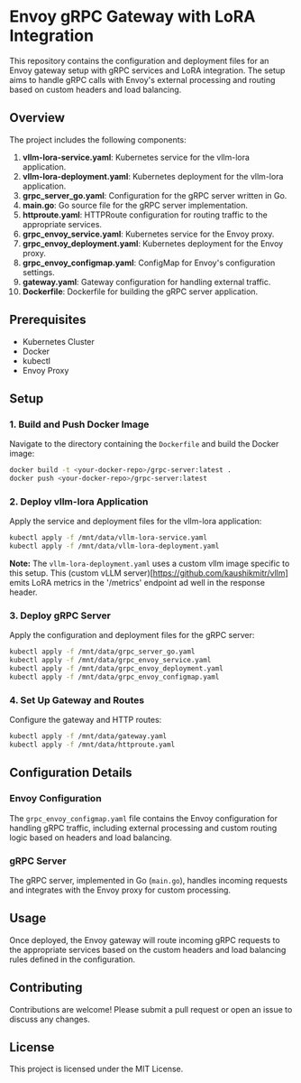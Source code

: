 
# Envoy gRPC Gateway with LoRA Integration

This repository contains the configuration and deployment files for an Envoy gateway setup with gRPC services and LoRA integration. The setup aims to handle gRPC calls with Envoy's external processing and routing based on custom headers and load balancing.

## Overview

The project includes the following components:
1. **vllm-lora-service.yaml**: Kubernetes service for the vllm-lora application.
2. **vllm-lora-deployment.yaml**: Kubernetes deployment for the vllm-lora application.
3. **grpc_server_go.yaml**: Configuration for the gRPC server written in Go.
4. **main.go**: Go source file for the gRPC server implementation.
5. **httproute.yaml**: HTTPRoute configuration for routing traffic to the appropriate services.
6. **grpc_envoy_service.yaml**: Kubernetes service for the Envoy proxy.
7. **grpc_envoy_deployment.yaml**: Kubernetes deployment for the Envoy proxy.
8. **grpc_envoy_configmap.yaml**: ConfigMap for Envoy's configuration settings.
9. **gateway.yaml**: Gateway configuration for handling external traffic.
10. **Dockerfile**: Dockerfile for building the gRPC server application.

## Prerequisites

- Kubernetes Cluster
- Docker
- kubectl
- Envoy Proxy

## Setup

### 1. Build and Push Docker Image

Navigate to the directory containing the `Dockerfile` and build the Docker image:

```sh
docker build -t <your-docker-repo>/grpc-server:latest .
docker push <your-docker-repo>/grpc-server:latest
```

### 2. Deploy vllm-lora Application

Apply the service and deployment files for the vllm-lora application:

```sh
kubectl apply -f /mnt/data/vllm-lora-service.yaml
kubectl apply -f /mnt/data/vllm-lora-deployment.yaml
```

**Note:** The `vllm-lora-deployment.yaml` uses a custom vllm image specific to this setup. This (custom vLLM server)[https://github.com/kaushikmitr/vllm] emits LoRA metrics in the '/metrics' endpoint ad well in the response header.

### 3. Deploy gRPC Server

Apply the configuration and deployment files for the gRPC server:

```sh
kubectl apply -f /mnt/data/grpc_server_go.yaml
kubectl apply -f /mnt/data/grpc_envoy_service.yaml
kubectl apply -f /mnt/data/grpc_envoy_deployment.yaml
kubectl apply -f /mnt/data/grpc_envoy_configmap.yaml
```

### 4. Set Up Gateway and Routes

Configure the gateway and HTTP routes:

```sh
kubectl apply -f /mnt/data/gateway.yaml
kubectl apply -f /mnt/data/httproute.yaml
```

## Configuration Details

### Envoy Configuration

The `grpc_envoy_configmap.yaml` file contains the Envoy configuration for handling gRPC traffic, including external processing and custom routing logic based on headers and load balancing.

### gRPC Server

The gRPC server, implemented in Go (`main.go`), handles incoming requests and integrates with the Envoy proxy for custom processing.

## Usage

Once deployed, the Envoy gateway will route incoming gRPC requests to the appropriate services based on the custom headers and load balancing rules defined in the configuration.

## Contributing

Contributions are welcome! Please submit a pull request or open an issue to discuss any changes.

## License

This project is licensed under the MIT License.
